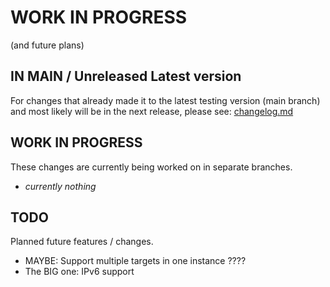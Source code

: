 # WORK IN PROGRESS
(and future plans)

## IN MAIN / Unreleased Latest version
For changes that already made it to the latest testing version (main branch) and most likely will be in the next release, please see:
[changelog.md](https://github.com/fraxflax/nw-watchdog/blob/main/documentation/changelog.md)

## WORK IN PROGRESS 
These changes are currently being worked on in separate branches.

* _currently nothing_

## TODO
Planned future features / changes.

* MAYBE: Support multiple targets in one instance ????
* The BIG one: IPv6 support

